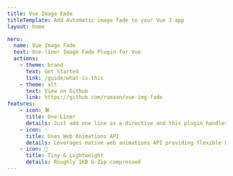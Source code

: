 ```yaml
---
title: Vue Image Fade
titleTemplate: Add Automatic image fade to your Vue 3 app
layout: home

hero:
  name: Vue Image Fade
  text: One-liner Image Fade Plugin for Vue
  actions:
    - theme: brand
      text: Get Started
      link: /guide/what-is-this
    - theme: alt
      text: View on Github
      link: https://github.com/rumaan/vue-img-fade
features:
    - icon: 🛠️
      title: One-Liner
      details: Just add one line as a directive and this plugin handles the rest.
    - icon: ✨
      title: Uses Web Animations API
      details: Leverages native web animations API providing flexible keyframe configurations
    - icon: 🚥
      title: Tiny & Lightweight
      details: Roughly 1KB G-Zip compressed
---
```

